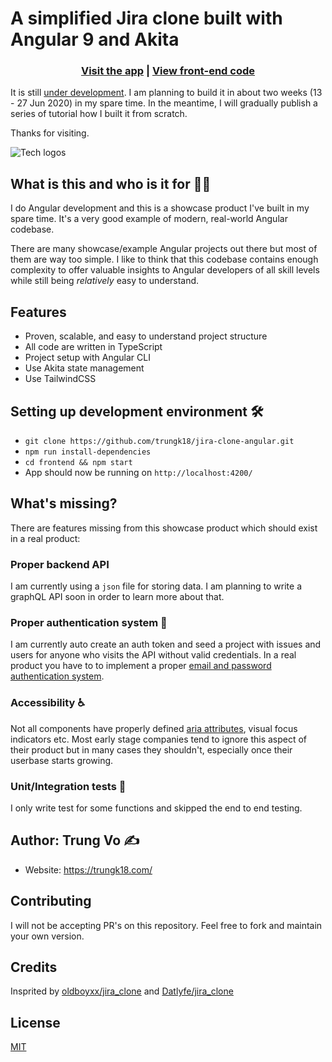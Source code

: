 # A simplified Jira clone built with Angular 9 and Akita

<h3 align="center">
  <a href="https://jira.trungk18.com/">Visit the app</a> |
  <a href="https://github.com/trungk18/jira-clone-angular/tree/master/frontend">View front-end code</a>
</h3>

It is still <u>under development</u>. I am planning to build it in about two weeks (13 - 27 Jun 2020) in my spare time. In the meantime, I will gradually publish a series of tutorial how I built it from scratch.

Thanks for visiting.

![Tech logos][stack]

## What is this and who is it for 🤷‍♀️

I do Angular development and this is a showcase product I've built in my spare time. It's a very good example of modern, real-world Angular codebase.

There are many showcase/example Angular projects out there but most of them are way too simple. I like to think that this codebase contains enough complexity to offer valuable insights to Angular developers of all skill levels while still being _relatively_ easy to understand.

## Features

- Proven, scalable, and easy to understand project structure
- All code are written in TypeScript
- Project setup with Angular CLI
- Use Akita state management
- Use TailwindCSS

## Setting up development environment 🛠

- `git clone https://github.com/trungk18/jira-clone-angular.git`
- `npm run install-dependencies`
- `cd frontend && npm start`
- App should now be running on `http://localhost:4200/`

## What's missing?

There are features missing from this showcase product which should exist in a real product:

### Proper backend API

I am currently using a `json` file for storing data. I am planning to write a graphQL API soon in order to learn more about that.

### Proper authentication system 🔐

I am currently auto create an auth token and seed a project with issues and users for anyone who visits the API without valid credentials. In a real product you have to to implement a proper [email and password authentication system](https://www.google.com/search?q=email+and+password+authentication+node+js&oq=email+and+password+authentication+node+js).

### Accessibility ♿

Not all components have properly defined [aria attributes](https://developer.mozilla.org/en-US/docs/Web/Accessibility/ARIA), visual focus indicators etc. Most early stage companies tend to ignore this aspect of their product but in many cases they shouldn't, especially once their userbase starts growing.

### Unit/Integration tests 🧪

I only write test for some functions and skipped the end to end testing.

## Author: Trung Vo ✍️

- Website: https://trungk18.com/

## Contributing

I will not be accepting PR's on this repository. Feel free to fork and maintain your own version.

## Credits

Insprited by [oldboyxx/jira_clone][oldboyxx] and [Datlyfe/jira_clone][Datlyfe]

## License

[MIT](https://opensource.org/licenses/MIT)

[oldboyxx]: https://github.com/oldboyxx/jira_clone
[Datlyfe]: https://github.com/Datlyfe/jira_clone
[stack]: https://github.com/trungk18/jira-clone-angular/raw/master/frontend/src/assets/img/jira-clone-tech-stack.png

